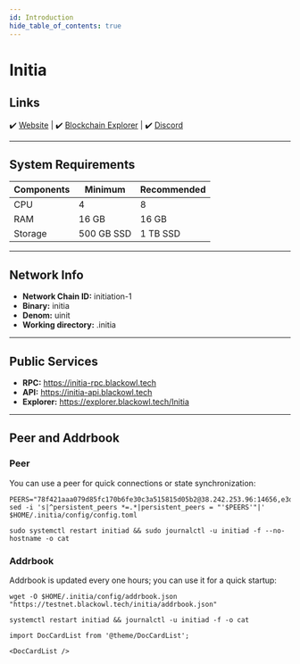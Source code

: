 ```yaml
---
id: Introduction
hide_table_of_contents: true
---
```


# Initia

## Links
 ✔️ [Website](https://initia.xyz/) |
 ✔️ [Blockchain Explorer](https://explorer.blackowl.tech/Initia/staking) |
 ✔️ [Discord](https://discord.gg/initia)

---

## **System Requirements**

| Components | Minimum      | **Recommended** |
|------------|--------------|-----------------|
| CPU        | 4            | 8               |
| RAM        | 16 GB        | 16 GB           |
| Storage    | 500 GB SSD   | 1 TB SSD      |

---

## **Network Info**

- **Network Chain ID:** initiation-1
- **Binary:** initia
- **Denom:** uinit
- **Working directory:** .initia

---

## **Public Services**

- **RPC:** https://initia-rpc.blackowl.tech
- **API:** https://initia-api.blackowl.tech
- **Explorer:** https://explorer.blackowl.tech/Initia

---

## **Peer and Addrbook**

### Peer
You can use a peer for quick connections or state synchronization:

```shell
PEERS="78f421aaa079d85fc170b6fe30c3a515815d05b2@38.242.253.96:14656,e3dc84162e19b373fada374e24d6118fa25bb80a@195.26.250.86:39656,43a5f7d0a0980278e15a64867d020e22fe24db2b@135.181.34.237:26656,a7a4a958700fd286e4f6fc317edca1231c51f403@84.46.241.109:14656,f8df8ce438bd81a01156e08acb4c0a17635466a1@37.60.231.165:17956,4ed1d051226c386f9196737e7428da70491ced4d@217.76.56.34:26656,f8308cc52d70bf5056899d7bc4e76dd9689624ad@78.46.40.115:26656,f6e0493e41e0dbb6d22a6e89a7d1beb1050c946b@65.21.226.55:14656,52e7bc1c6d526ff36d4b3520596557a313678fdb@161.97.100.75:14656,870617eea8ac5b740734a0d8f2b9a803dfece3f0@207.180.232.244:14656,d1fe6b65c48b0970e7ee6990587824becb04eb23@84.247.163.112:17956,940f6a0dbcf20869a8a06d858c1dad2f3ba5b21b@84.247.176.229:11656,700e7305dd382212b1fdc99aba2839dd2811761b@95.216.42.140:14656,fa24374f85e71a81d7807a90c0fb756f48f2ffa4@173.249.10.186:14656,ed464172d6a36d4af7713b622f6bd4ecd41641c5@116.203.67.196:14656,2ce32c6aa4d405d2d81bf13b56f80716c9f25e7f@158.220.123.85:14656,f4cc954a973483407329e41577b4276d62f7417c@176.57.150.5:14656,9ed1bc28ec400fd453ddb87f732fe64e3226ff72@161.97.76.223:14656,a54d7657863c9d5cde3f3c2b50cbc1473e26857d@65.21.83.250:14656,b7f6d018e9903ac7daeba2c6c97ed7aab945efaa@156.67.25.2:14656"
sed -i 's|^persistent_peers *=.*|persistent_peers = "'$PEERS'"|' $HOME/.initia/config/config.toml

sudo systemctl restart initiad && sudo journalctl -u initiad -f --no-hostname -o cat
```

### Addrbook
Addrbook is updated every one hours; you can use it for a quick startup:

```shell
wget -O $HOME/.initia/config/addrbook.json "https://testnet.blackowl.tech/initia/addrbook.json"

systemctl restart initiad && journalctl -u initiad -f -o cat
```

```mdx-code-block
import DocCardList from '@theme/DocCardList';

<DocCardList />
```
